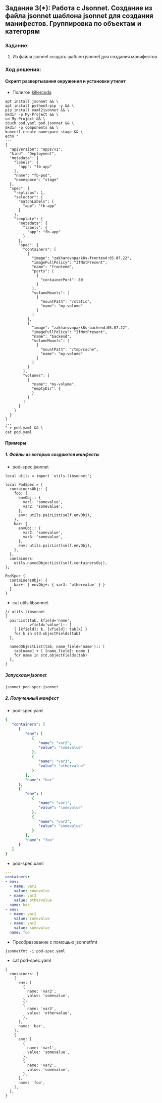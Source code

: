 ## Задание 3(*): Работа с Jsonnet. Создание из файла jsonnet шаблона jsonnet для создания манифестов. Группировка по объектам и категорям

### Задание:
1. Из файла jsonnet создать шаблон jsonnet для создания манифестов

### Ход решения:

#### Скрипт развертывания окружения и установки утилит
* Полигон [killercoda](https://killercoda.com/playgrounds/scenario/kubernetes)
```
apt install jsonnet && \
apt install python3-pip -y && \
pip install yaml2jsonnet && \
mkdir -p My-Project && \
cd My-Project && \
touch pod.yaml pod.jsonnet && \
mkdir -p components && \
kubectl create namespace stage && \
echo "
---
{
  "apiVersion": "apps/v1",
  "kind": "Deployment",
  "metadata": {
    "labels": {
      "app": "fb-app"
    },
    "name": "fb-pod",
    "namespace": "stage"
  },
  "spec": {
    "replicas": 1,
    "selector": {
      "matchLabels": {
        "app": "fb-app"
      }
    },
    "template": {
      "metadata": {
        "labels": {
          "app": "fb-app"
        }
      },
      "spec": {
        "containers": [
          {
            "image": "zakharovnpa/k8s-frontend:05.07.22",
            "imagePullPolicy": "IfNotPresent",
            "name": "frontend",
            "ports": [
              {
                "containerPort": 80
              }
            ],
            "volumeMounts": [
              {
                "mountPath": "/static",
                "name": "my-volume"
              }
            ]
          },
          {
            "image": "zakharovnpa/k8s-backend:05.07.22",
            "imagePullPolicy": "IfNotPresent",
            "name": "backend",
            "volumeMounts": [
              {
                "mountPath": "/tmp/cache",
                "name": "my-volume"
              }
            ]
          }
        ],
        "volumes": [
          {
            "name": "my-volume",
            "emptyDir": {
            }
          }
        ]
      }
    }
  }
}
...
" > pod.yaml && \
cat pod.yaml

```
#### Примеры
##### 1. Файлы из которых создаются манфесты
* pod-spec.jsonnet
``` 
local utils = import 'utils.libsonnet';

local PodSpec = {
  containersObj:: {
    foo: {
      envObj:: {
        var1: 'somevalue',
        var2: 'somevalue',
      },
      env: utils.pairList(self.envObj),
    },
    bar: {
      envObj:: {
        var2: 'somevalue',
        var3: 'somevalue',
      },
      env: utils.pairList(self.envObj),
    },
  },
  containers:
    utils.namedObjectList(self.containersObj),
};

PodSpec {
  containersObj+: {
    bar+: { envObj+: { var3: 'othervalue' } }
  }
}
```
* cat utils.libsonnet 
```
// utils.libsonnet
{
  pairList(tab, kfield='name',
           vfield='value'):: [
    { [kfield]: k, [vfield]: tab[k] }
    for k in std.objectFields(tab)
  ],

  namedObjectList(tab, name_field='name'):: [
    tab[name] + { [name_field]: name }
    for name in std.objectFields(tab)
  ],
}
```
##### Запускаем jsonnet
```
jsonnet pod-spec.jsonnet 
```


##### 2. Полученный манфест
* pod-spec.yaml 

```yml
{
   "containers": [
      {
         "env": [
            {
               "name": "var2",
               "value": "somevalue"
            },
            {
               "name": "var3",
               "value": "othervalue"
            }
         ],
         "name": "bar"
      },
      {
         "env": [
            {
               "name": "var1",
               "value": "somevalue"
            },
            {
               "name": "var2",
               "value": "somevalue"
            }
         ],
         "name": "foo"
      }
   ]
}
```
* pod-spec.uaml
```yml
---
containers:
- env:
  - name: var2
    value: somevalue
  - name: var3
    value: othervalue
  name: bar
- env:
  - name: var1
    value: somevalue
  - name: var2
    value: somevalue
  name: foo

```
* Преобразование с помощью jsonnetfmt
```
jsonnetfmt -i pod-spec.yaml 
```
* cat pod-spec.yaml 
```
{
  containers: [
    {
      env: [
        {
          name: 'var2',
          value: 'somevalue',
        },
        {
          name: 'var3',
          value: 'othervalue',
        },
      ],
      name: 'bar',
    },
    {
      env: [
        {
          name: 'var1',
          value: 'somevalue',
        },
        {
          name: 'var2',
          value: 'somevalue',
        },
      ],
      name: 'foo',
    },
  ],
}

```
